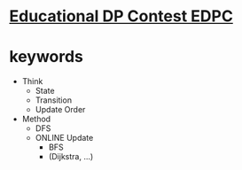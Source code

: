 # [Educational DP Contest EDPC](https://atcoder.jp/contests/dp/tasks)



# keywords 
- Think
  - State 
  - Transition
  - Update Order
- Method
  - DFS 
  - ONLINE Update
    - BFS
    - (Dijkstra, ...)
